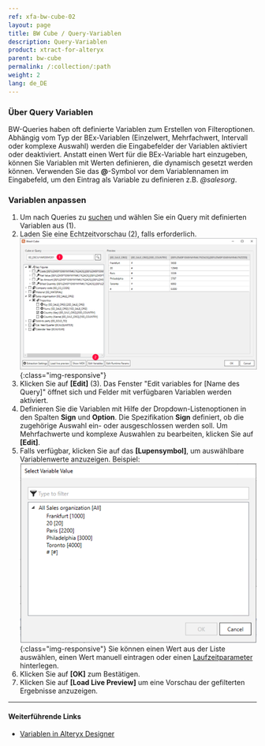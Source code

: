 ```yaml
---
ref: xfa-bw-cube-02
layout: page
title: BW Cube / Query-Variablen
description: Query-Variablen
product: xtract-for-alteryx
parent: bw-cube
permalink: /:collection/:path
weight: 2
lang: de_DE
---
```


### Über Query Variablen
BW-Queries haben oft definierte Variablen zum Erstellen von Filteroptionen. Abhängig vom Typ der BEx-Variablen (Einzelwert, Mehrfachwert, Intervall oder komplexe Auswahl) werden die Eingabefelder der Variablen aktiviert oder deaktiviert.
Anstatt einen Wert für die BEx-Variable hart einzugeben, können Sie Variablen mit Werten definieren, die dynamisch gesetzt werden können.
Verwenden Sie das **@**-Symbol vor dem Variablennamen im Eingabefeld, um den Eintrag als Variable zu definieren z.B.  *@salesorg*. 

### Variablen anpassen
1. Um nach Queries zu [suchen](./eine-bw-cube-quelle-definieren) und wählen Sie ein Query mit definierten Variablen aus (1).
2. Laden Sie eine Echtzeitvorschau (2), falls erforderlich. 
![Edit Variables Button](/img/content/xfa/xfa_variables.png){:class="img-responsive"}
3. Klicken Sie auf **[Edit]** (3). Das Fenster "Edit variables for [Name des Query]" öffnet sich und Felder mit verfügbaren Variablen werden aktiviert.
4. Definieren Sie die Variablen mit Hilfe der Dropdown-Listenoptionen in den Spalten **Sign** und **Option**. 
Die Spezifikation **Sign** definiert, ob die zugehörige Auswahl ein- oder ausgeschlossen werden soll.
Um Mehrfachwerte und komplexe Auswahlen zu bearbeiten, klicken Sie auf **[Edit]**.
5. Falls verfügbar, klicken Sie auf das **[Lupensymbol]**, um auswählbare Variablenwerte anzuzeigen. Beispiel:<br>
![Edit Variables](/img/content/xfa/xfa_query_var.png){:class="img-responsive"}
Sie können einen Wert aus der Liste auswählen, einen Wert manuell eintragen oder einen [Laufzeitparameter](./edit-runtime-parameters) hinterlegen.
6. Klicken Sie auf **[OK]** zum Bestätigen. 
7. Klicken Sie auf **[Load Live Preview]** um eine Vorschau der gefilterten Ergebnisse anzuzeigen.


*****
#### Weiterführende Links
- [Variablen in Alteryx Designer](https://help.alteryx.com/10.6/Reference/Variables.htm)
